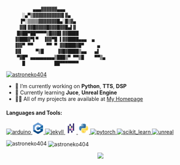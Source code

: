 ```
          ▄▄▄▓▓▓▓▓▓▄▄▄ 
      ░▄▀▒▓▓▓▓▓▓▓▓▓▓▓▌▓▄
     ▐▀░▒▒▒▒▓▓▓▓▓▓▓█▄░█▒▓▄
     ▓▓▌▓▓█▓▓▓▓█▓▓▓█▓▓█▄▌▓
    █▓██▀██▀▀▀▀▒█▓▓█▌▓▓████
   ▐▓███▓▀▌▀  ▐▓▓▀█ ▌▓▓████▄▄▄  ▄
   ▐▓▓▀ ▀▀     ▀▀ ▀ ▓▓████▓█▀     ▄
   ▐▓▌     ▀▒█     ▐▓█▓████▒▄▄   ▄▌
    ▀▓█▀ ▄▄▄▄▄▄▄▄▄▒███▒▀ ▀▀▒█    ▀▀▒▄
      █           ██▀▀▀▀▀▀▀   

```

<p align="left"> <a href="https://github.com/ryo-ma/github-profile-trophy"><img src="https://github-profile-trophy.vercel.app/?username=astroneko404" alt="astroneko404" /></a> </p>

- 🔭 I’m currently working on **Python**, **TTS**, **DSP**
- 🌱 Currently learning **Juce**, **Unreal Engine**
- 👨‍💻 All of my projects are available at [My Homepage](https://astroneko404.github.io/)

<h4 align="left">Languages and Tools:</h4>
<p align="left"> <a href="https://www.arduino.cc/" target="_blank" rel="noreferrer"> <img src="https://cdn.worldvectorlogo.com/logos/arduino-1.svg" alt="arduino" width="30" height="30"/> </a> <a href="https://www.w3schools.com/cpp/" target="_blank" rel="noreferrer"> <img src="https://raw.githubusercontent.com/devicons/devicon/master/icons/cplusplus/cplusplus-original.svg" alt="cplusplus" width="30" height="30"/> </a> <a href="https://jekyllrb.com/" target="_blank" rel="noreferrer"> <img src="https://www.vectorlogo.zone/logos/jekyllrb/jekyllrb-icon.svg" alt="jekyll" width="30" height="30"/> </a> <a href="https://pandas.pydata.org/" target="_blank" rel="noreferrer"> <img src="https://raw.githubusercontent.com/devicons/devicon/2ae2a900d2f041da66e950e4d48052658d850630/icons/pandas/pandas-original.svg" alt="pandas" width="30" height="30"/> </a> <a href="https://www.python.org" target="_blank" rel="noreferrer"> <img src="https://raw.githubusercontent.com/devicons/devicon/master/icons/python/python-original.svg" alt="python" width="30" height="30"/> </a> <a href="https://pytorch.org/" target="_blank" rel="noreferrer"> <img src="https://www.vectorlogo.zone/logos/pytorch/pytorch-icon.svg" alt="pytorch" width="30" height="30"/> </a> <a href="https://scikit-learn.org/" target="_blank" rel="noreferrer"> <img src="https://upload.wikimedia.org/wikipedia/commons/0/05/Scikit_learn_logo_small.svg" alt="scikit_learn" width="30" height="30"/> </a> <a href="https://unrealengine.com/" target="_blank" rel="noreferrer"> <img src="https://raw.githubusercontent.com/kenangundogan/fontisto/036b7eca71aab1bef8e6a0518f7329f13ed62f6b/icons/svg/brand/unreal-engine.svg" alt="unreal" width="30" height="30"/> </a> </p>

<p><img align="left" src="https://github-readme-stats.vercel.app/api/top-langs?username=astroneko404&show_icons=true&locale=en&layout=compact" alt="astroneko404" /></p>

<p>&nbsp;<img align="center" src="https://github-readme-stats.vercel.app/api?username=astroneko404&show_icons=true&locale=en" alt="astroneko404" /></p>

<p align="center">
  <img src="https://astroneko404-om13-murwbnahy-astroneko404.vercel.app/now-playing" />
</p>